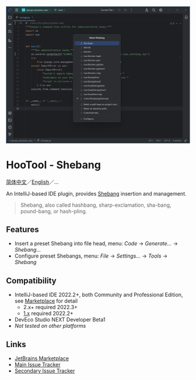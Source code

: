 [![Diagram](./images/diagram_en.png)](https://plugins.jetbrains.com/plugin/24907-hootool--shebang)

# HooTool - Shebang

[简体中文](./README.md)／[English](./README_EN.md)／...

An IntelliJ-based IDE plugin, provides [Shebang](https://en.wikipedia.org/wiki/Shebang_(Unix)) insertion and management.

> Shebang, also called hashbang, sharp-exclamation, sha-bang, pound-bang, or hash-pling.

## Features

- Insert a preset Shebang into file head, menu: _Code_ → _Generate..._ → _Shebang..._
- Configure preset Shebangs, menu: _File_ → _Settings..._ → _Tools_ → _Shebang_

## Compatibility

- IntelliJ-based IDE 2022.2+, both Community and Professional Edition,
  see [Marketplace](https://plugins.jetbrains.com/plugin/24907-hootool--shebang/versions) for detail
  - 2.x+ required 2022.3+
  - [1.x](./tree/1.x/) required 2022.2+
- DevEco Studio NEXT Developer Beta1
- _Not tested on other platforms_

## Links

- [JetBrains Marketplace](https://plugins.jetbrains.com/plugin/24907-hootool--shebang/)
- [Main Issue Tracker](https://github.com/aixcyi/intellij-shebang/issues/)
- [Secondary Issue Tracker](https://gitee.com/aixcyi/intellij-shebang/issues/)
